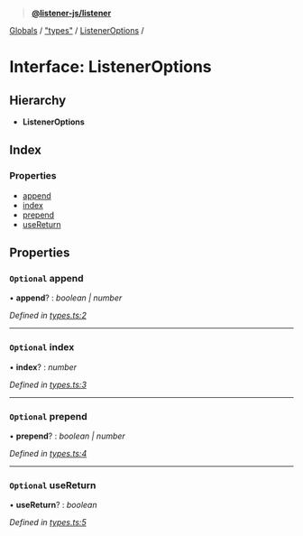 > **[@listener-js/listener](../README.md)**

[Globals](../globals.md) / ["types"](../modules/_types_.md) / [ListenerOptions](_types_.listeneroptions.md) /

# Interface: ListenerOptions

## Hierarchy

* **ListenerOptions**

## Index

### Properties

* [append](_types_.listeneroptions.md#optional-append)
* [index](_types_.listeneroptions.md#optional-index)
* [prepend](_types_.listeneroptions.md#optional-prepend)
* [useReturn](_types_.listeneroptions.md#optional-usereturn)

## Properties

### `Optional` append

• **append**? : *boolean | number*

*Defined in [types.ts:2](https://github.com/listener-js/listener/blob/2fb146f/src/types.ts#L2)*

___

### `Optional` index

• **index**? : *number*

*Defined in [types.ts:3](https://github.com/listener-js/listener/blob/2fb146f/src/types.ts#L3)*

___

### `Optional` prepend

• **prepend**? : *boolean | number*

*Defined in [types.ts:4](https://github.com/listener-js/listener/blob/2fb146f/src/types.ts#L4)*

___

### `Optional` useReturn

• **useReturn**? : *boolean*

*Defined in [types.ts:5](https://github.com/listener-js/listener/blob/2fb146f/src/types.ts#L5)*